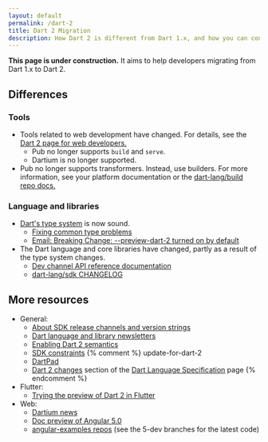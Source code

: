 ```yaml
---
layout: default
permalink: /dart-2
title: Dart 2 Migration
description: How Dart 2 is different from Dart 1.x, and how you can convert your code to work with Dart 2.
---
```


**This page is under construction.**
It aims to help developers migrating from Dart 1.x to Dart 2.


## Differences

### Tools

* Tools related to web development have changed.
  For details, see the
  [Dart 2 page for web developers.][webdev dart2]
  * Pub no longer supports `build` and `serve`.
  * Dartium is no longer supported.
* Pub no longer supports transformers.
  Instead, use builders. For more information, see
  your platform documentation or the
  [dart-lang/build repo docs.](https://github.com/dart-lang/build/tree/master/docs)

### Language and libraries

* [Dart's type system][sound Dart] is now sound.
  * [Fixing common type problems][Fixing Common Type Problems]
  * [Email: Breaking Change: --preview-dart-2 turned on by default][Leaf's email]
* The Dart language and core libraries have changed,
  partly as a result of the type system changes.
  * [Dev channel API reference documentation][apiref]
  * [dart-lang/sdk CHANGELOG][]


## More resources

* General:
  * [About SDK release channels and version strings][pre-release]
  * [Dart language and library newsletters][newsletters]
  * [Enabling Dart 2 semantics][enable strong mode]
  * [SDK constraints][]
{% comment %} update-for-dart-2
  * [DartPad][]
  * [Dart 2 changes][] section of the [Dart Language Specification][] page
{% endcomment %}
* Flutter:
  * [Trying the preview of Dart 2 in Flutter][Flutter migration instructions]
* Web:
  * [Dartium news][]
  * [Doc preview of Angular 5.0][]
  * [angular-examples repos][] (see the 5-dev branches for the latest code)


[angular-examples repos]: https://github.com/angular-examples
[apiref]: {{site.dart_api}}/dev
[creating library packages]: /guides/libraries/create-library-packages
[Dart 2 changes]: /guides/language/spec#dart-2-changes
[Dart Language Specification]: /guides/language/spec
[dart-lang/sdk CHANGELOG]: https://github.com/dart-lang/sdk/blob/master/CHANGELOG.md#200
[Dartium news]: http://news.dartlang.org/2017/06/a-stronger-dart-for-everyone.html
[DartPad]: {{site.custom.dartpad.direct-link}}
[Doc preview of Angular 5.0]: https://webdev-dartlang-org-dev.firebaseapp.com/angular
[enable strong mode]: /guides/language/sound-dart#how-to-enable-strong-mode
[Fixing Common Type Problems]: /guides/language/sound-problems
[Flutter migration instructions]: https://github.com/flutter/flutter/wiki/Trying-the-preview-of-Dart-2-in-Flutter
[Leaf's email]: https://groups.google.com/d/msg/flutter-dev/H8dDhWg_c8I/_Ql78q_6AgAJ
[newsletters]: https://github.com/dart-lang/sdk/tree/master/docs/newsletter#dart-language-and-library-newsletters
[pre-release]: /install#about-sdk-release-channels-and-version-strings
[SDK constraints]: /tools/pub/pubspec#sdk-constraints
[sound Dart]: /guides/language/sound-dart
[testing]: /guides/testing
[webdev dart2]: {{site.webdev}}/dart-2